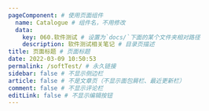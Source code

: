 ```yaml
---
pageComponent: # 使用页面组件
  name: Catalogue # 组件名，不用修改
  data:
    key: 060.软件测试 # 设置为`docs/`下面的某个文件夹相对路径
    description: 软件测试相关笔记 # 目录页描述
title: 页面标题 # 页面标题
date: 2022-03-09 10:50:53
permalink: /softTest/ # 永久链接
sidebar: false # 不显示侧边栏
article: false # 不是文章页（不显示面包屑栏、最近更新栏）
comment: false # 不显示评论栏
editLink: false # 不显示编辑按钮
---
```

